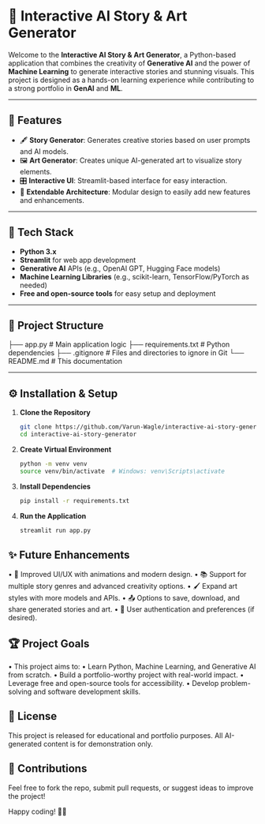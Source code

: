 # 🎨 Interactive AI Story & Art Generator

Welcome to the **Interactive AI Story & Art Generator**, a Python-based application that combines the creativity of **Generative AI** and the power of **Machine Learning** to generate interactive stories and stunning visuals. This project is designed as a hands-on learning experience while contributing to a strong portfolio in **GenAI** and **ML**.

---

## 🚀 Features
- 🖋️ **Story Generator**: Generates creative stories based on user prompts and AI models.
- 🖼️ **Art Generator**: Creates unique AI-generated art to visualize story elements.
- 🎛️ **Interactive UI**: Streamlit-based interface for easy interaction.
- 🔄 **Extendable Architecture**: Modular design to easily add new features and enhancements.

---

## 🔧 Tech Stack
- **Python 3.x**
- **Streamlit** for web app development
- **Generative AI** APIs (e.g., OpenAI GPT, Hugging Face models)
- **Machine Learning Libraries** (e.g., scikit-learn, TensorFlow/PyTorch as needed)
- **Free and open-source tools** for easy setup and deployment

---

## 📂 Project Structure
├── app.py # Main application logic
├── requirements.txt # Python dependencies
├── .gitignore # Files and directories to ignore in Git
└── README.md # This documentation


---

## ⚙️ Installation & Setup
1. **Clone the Repository**
   ```bash
   git clone https://github.com/Varun-Wagle/interactive-ai-story-generator.git
   cd interactive-ai-story-generator

2. **Create Virtual Environment**
   ```bash
   python -m venv venv
   source venv/bin/activate  # Windows: venv\Scripts\activate

3. **Install Dependencies**
   ```bash
   pip install -r requirements.txt

4. **Run the Application**
   ```bash
   streamlit run app.py

## ✨ Future Enhancements
• 🌈 Improved UI/UX with animations and modern design.
• 📚 Support for multiple story genres and advanced creativity options.
• 🖌️ Expand art styles with more models and APIs.
• 📤 Options to save, download, and share generated stories and art.
• 🔐 User authentication and preferences (if desired).

## 🏆 Project Goals
• This project aims to:
• Learn Python, Machine Learning, and Generative AI from scratch.
• Build a portfolio-worthy project with real-world impact.
• Leverage free and open-source tools for accessibility.
• Develop problem-solving and software development skills.

## 📜 License
This project is released for educational and portfolio purposes. All AI-generated content is for demonstration only.

## 👋 Contributions
Feel free to fork the repo, submit pull requests, or suggest ideas to improve the project!

Happy coding! 🚀✨
